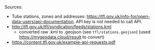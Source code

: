 Sources:
- Tube stations, zones and addresses: <https://tfl.gov.uk/info-for/open-data-users/api-documentation>. API key is not needed to call API.
- <http://tfl.gov.uk/tfl/syndication/feeds/stations.kml>
	- converted raw .kml to .geojson (see ``tfl/stations.geojson``) (used <https://mygeodata.cloud/result> to convert)
- <https://content.tfl.gov.uk/example-api-requests.pdf>

